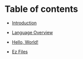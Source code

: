 # Table of contents

* [Introduction](README.md)

* [Language Overview](language-overview.md)

* [Hello, World!](hello.md)

* [Ez Files](ez_files.md)